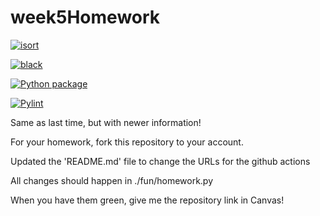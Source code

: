 # week5Homework

[![isort](https://github.com/vcu-vivancopm/week5homework/.github/workflows/isort.yml/badge.svg)](https://github.com/vcu-vivancopm/week5homework/.github/workflows/isort.yml)



[![black](https://github.com/vcu-vivancopm/week5homework/.github/workflows/pyblack.yml/badge.svg)](https://github.com/vcu-vivancopm/week5homework/.github/workflows/pyblack.yml)



[![Python package](https://github.com/vcu-vivancopm/week5homework/.github/workflows/pytest.yml/badge.svg)](https://github.com/vcu-vivancopm/week5homework/.github/workflows/pytest.yml)



[![Pylint](https://github.com/vcu-vivancopm/week5homework/.github/workflows/pylint.yml/badge.svg)](https://github.com/vcu-vivancopm/week5homework/.github/workflows/pylint.yml)


Same as last time, but with newer information!

For your homework, fork this repository to your account.

Updated the 'README.md' file to change the URLs for the github actions

All changes should happen in ./fun/homework.py

When you have them green, give me the repository link in Canvas!


